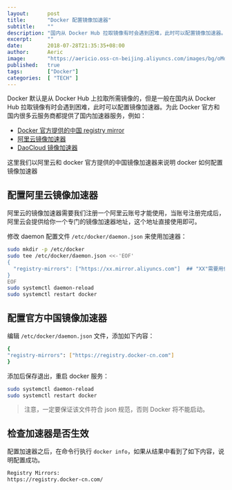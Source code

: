 ```yaml
---
layout:      post
title:       "Docker 配置镜像加速器"
subtitle:    ""
description: "国内从 Docker Hub 拉取镜像有时会遇到困难，此时可以配置镜像加速器。Docker 官方和国内很多云服务商都提供了国内加速器服务，本文档主要介绍如何配置镜像加速器"
excerpt:     ""
date:        2018-07-28T21:35:35+08:00
author:      Aeric
image:       "https://aericio.oss-cn-beijing.aliyuncs.com/images/bg/oMdJ0x.jpg"
published:   true
tags:        ["Docker"]
categories:  [ "TECH" ]
---
```


Docker 默认是从 Docker Hub 上拉取所需镜像的，但是一般在国内从 Docker Hub 拉取镜像有时会遇到困难，此时可以配置镜像加速器。为此 Docker 官方和国内很多云服务商都提供了国内加速器服务，例如：

- [Docker 官方提供的中国 registry mirror](https://docs.docker.com/registry/recipes/mirror/#use-case-the-china-registry-mirror)
- [阿里云镜像加速器](https://cr.console.aliyun.com/?spm=a2c4e.11153940.blogcont29941.9.69a569d6cUxp04#/accelerator)
- [DaoCloud 镜像加速器](https://www.daocloud.io/mirror#accelerator-doc)

这里我们以阿里云和 docker 官方提供的中国镜像加速器来说明 docker 如何配置镜像加速器

## 配置阿里云镜像加速器

阿里云的镜像加速器需要我们注册一个阿里云账号才能使用，当账号注册完成后，阿里云会提供给你一个专门的镜像加速器地址，这个地址直接使用即可。

修改 daemon 配置文件 `/etc/docker/daemon.json` 来使用加速器：

```bash
sudo mkdir -p /etc/docker
sudo tee /etc/docker/daemon.json <<-'EOF'
{
  "registry-mirrors": ["https://xx.mirror.aliyuncs.com"]  ## "XX"需要用你自己的阿里云账号登陆获取
}
EOF
sudo systemctl daemon-reload
sudo systemctl restart docker
```
## 配置官方中国镜像加速器

编辑 `/etc/docker/daemon.json` 文件，添加如下内容：

```bash
{
"registry-mirrors": ["https://registry.docker-cn.com"]
}
```
添加后保存退出，重启 docker 服务：

```bash
sudo systemctl daemon-reload
sudo systemctl restart docker
```
> 注意，一定要保证该文件符合 json 规范，否则 Docker 将不能启动。

## 检查加速器是否生效

配置加速器之后，在命令行执行 `docker info`，如果从结果中看到了如下内容，说明配置成功。

```bash
Registry Mirrors:
https://registry.docker-cn.com/
```